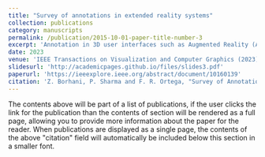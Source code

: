 ```yaml
---
title: "Survey of annotations in extended reality systems"
collection: publications
category: manuscripts
permalink: /publication/2015-10-01-paper-title-number-3
excerpt: 'Annotation in 3D user interfaces such as Augmented Reality (AR) and Virtual Reality (VR) is a challenging and promising area; however, there are not currently surveys reviewing these contributions. In order to provide a survey of annotations for Extended Reality (XR) environments, we conducted a structured literature review of papers that used annotation in their AR/VR systems from the period between 2001 and 2021. Our literature review process consists of several filtering steps which resulted in 103 XR publications with a focus on annotation. We classified these papers based on the display technologies, input devices, annotation types, target object under annotation, collaboration type, modalities, and collaborative technologies. A survey of annotation in XR is an invaluable resource for researchers and newcomers. Finally, we provide a database of the collected information for each reviewed paper. This information includes applications, the display technologies and its annotator, input devices, modalities, annotation types, interaction techniques, collaboration types, and tasks for each paper. This database provides a rapid access to collected data and gives users the ability to search or filter the required information. This survey provides a starting point for anyone interested in researching annotation in XR environments.'
date: 2023
venue: 'IEEE Transactions on Visualization and Computer Graphics (2023)'
slidesurl: 'http://academicpages.github.io/files/slides3.pdf'
paperurl: 'https://ieeexplore.ieee.org/abstract/document/10160139'
citation: 'Z. Borhani, P. Sharma and F. R. Ortega, "Survey of Annotations in Extended Reality Systems," in IEEE Transactions on Visualization and Computer Graphics, vol. 30, no. 8, pp. 5074-5096, Aug. 2024, doi: 10.1109/TVCG.2023.3288869.'
---
```


The contents above will be part of a list of publications, if the user clicks the link for the publication than the contents of section will be rendered as a full page, allowing you to provide more information about the paper for the reader. When publications are displayed as a single page, the contents of the above "citation" field will automatically be included below this section in a smaller font.